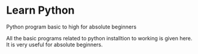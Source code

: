 # Learn Python
Python program basic to high for absolute beginners

All the basic programs related to python installtion to working is given here.
It is very useful for absolute beginners.
